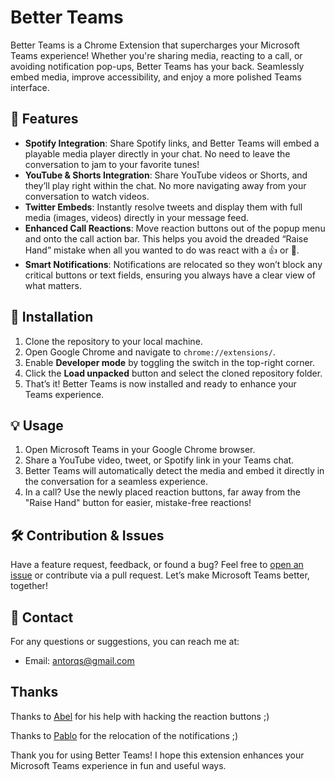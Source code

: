 # Better Teams

Better Teams is a Chrome Extension that supercharges your Microsoft Teams experience! Whether you're sharing media, reacting to a call, or avoiding notification pop-ups, Better Teams has your back. Seamlessly embed media, improve accessibility, and enjoy a more polished Teams interface.

## 🌟 Features

- **Spotify Integration**: Share Spotify links, and Better Teams will embed a playable media player directly in your chat. No need to leave the conversation to jam to your favorite tunes!
- **YouTube & Shorts Integration**: Share YouTube videos or Shorts, and they’ll play right within the chat. No more navigating away from your conversation to watch videos.
- **Twitter Embeds**: Instantly resolve tweets and display them with full media (images, videos) directly in your message feed.
- **Enhanced Call Reactions**: Move reaction buttons out of the popup menu and onto the call action bar. This helps you avoid the dreaded “Raise Hand” mistake when all you wanted to do was react with a 👍 or 🎉.
- **Smart Notifications**: Notifications are relocated so they won’t block any critical buttons or text fields, ensuring you always have a clear view of what matters.

## 🚀 Installation

1. Clone the repository to your local machine.
2. Open Google Chrome and navigate to `chrome://extensions/`.
3. Enable **Developer mode** by toggling the switch in the top-right corner.
4. Click the **Load unpacked** button and select the cloned repository folder.
5. That’s it! Better Teams is now installed and ready to enhance your Teams experience.

## 💡 Usage

1. Open Microsoft Teams in your Google Chrome browser.
2. Share a YouTube video, tweet, or Spotify link in your Teams chat.
3. Better Teams will automatically detect the media and embed it directly in the conversation for a seamless experience.
4. In a call? Use the newly placed reaction buttons, far away from the "Raise Hand" button for easier, mistake-free reactions!

## 🛠️ Contribution & Issues

Have a feature request, feedback, or found a bug? Feel free to [open an issue](https://github.com/yourusername/better-teams/issues) or contribute via a pull request. Let’s make Microsoft Teams better, together!

## 📧 Contact

For any questions or suggestions, you can reach me at:

- Email: antorqs@gmail.com


## Thanks

Thanks to [Abel](https://github.com/atabel) for his help with hacking the reaction buttons ;)

Thanks to [Pablo](https://github.com/kydorn) for the relocation of the notifications ;)

Thank you for using Better Teams! I hope this extension enhances your Microsoft Teams experience in fun and useful ways.

